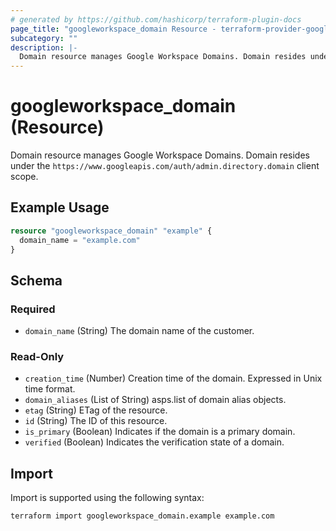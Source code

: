 ```yaml
---
# generated by https://github.com/hashicorp/terraform-plugin-docs
page_title: "googleworkspace_domain Resource - terraform-provider-googleworkspace"
subcategory: ""
description: |-
  Domain resource manages Google Workspace Domains. Domain resides under the https://www.googleapis.com/auth/admin.directory.domain client scope.
---
```


# googleworkspace_domain (Resource)

Domain resource manages Google Workspace Domains. Domain resides under the `https://www.googleapis.com/auth/admin.directory.domain` client scope.

## Example Usage

```terraform
resource "googleworkspace_domain" "example" {
  domain_name = "example.com"
}
```

<!-- schema generated by tfplugindocs -->
## Schema

### Required

- `domain_name` (String) The domain name of the customer.

### Read-Only

- `creation_time` (Number) Creation time of the domain. Expressed in Unix time format.
- `domain_aliases` (List of String) asps.list of domain alias objects.
- `etag` (String) ETag of the resource.
- `id` (String) The ID of this resource.
- `is_primary` (Boolean) Indicates if the domain is a primary domain.
- `verified` (Boolean) Indicates the verification state of a domain.

## Import

Import is supported using the following syntax:

```shell
terraform import googleworkspace_domain.example example.com
```

